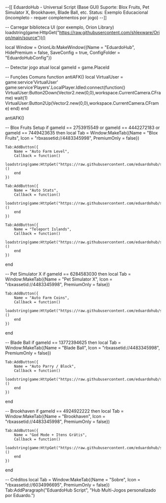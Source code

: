 --[[
    EduardoHub - Universal Script (Base GUI)
    Suporte: Blox Fruits, Pet Simulator X, Brookhaven, Blade Ball, etc.
    Status: Exemplo Educacional (incompleto - requer complementos por jogo)
--]]

-- Carregar biblioteca UI (por exemplo, Orion Library)
loadstring(game:HttpGet("https://raw.githubusercontent.com/shlexware/Orion/main/source"))()

local Window = OrionLib:MakeWindow({Name = "EduardoHub", HidePremium = false, SaveConfig = true, ConfigFolder = "EduardoHubConfig"})

-- Detectar jogo atual
local gameId = game.PlaceId

-- Funções Comuns
function antiAFK()
    local VirtualUser = game:service'VirtualUser'
    game:service'Players'.LocalPlayer.Idled:connect(function()
        VirtualUser:Button2Down(Vector2.new(0,0),workspace.CurrentCamera.CFrame)
        wait(1)
        VirtualUser:Button2Up(Vector2.new(0,0),workspace.CurrentCamera.CFrame)
    end)
end

antiAFK()

-- Blox Fruits Setup
if gameId == 2753915549 or gameId == 4442272183 or gameId == 7449423635 then
    local Tab = Window:MakeTab({Name = "Blox Fruits", Icon = "rbxassetid://4483345998", PremiumOnly = false})

    Tab:AddButton({
        Name = "Auto Farm Level",
        Callback = function()
            loadstring(game:HttpGet("https://raw.githubusercontent.com/eduardohub/scripts/main/bloxfruits_autofarm.lua"))()
        end
    })

    Tab:AddButton({
        Name = "Auto Stats",
        Callback = function()
            loadstring(game:HttpGet("https://raw.githubusercontent.com/eduardohub/scripts/main/bloxfruits_autostats.lua"))()
        end
    })

    Tab:AddButton({
        Name = "Teleport Islands",
        Callback = function()
            loadstring(game:HttpGet("https://raw.githubusercontent.com/eduardohub/scripts/main/bloxfruits_tp.lua"))()
        end
    })
end

-- Pet Simulator X
if gameId == 6284583030 then
    local Tab = Window:MakeTab({Name = "Pet Simulator X", Icon = "rbxassetid://4483345998", PremiumOnly = false})

    Tab:AddButton({
        Name = "Auto Farm Coins",
        Callback = function()
            loadstring(game:HttpGet("https://raw.githubusercontent.com/eduardohub/scripts/main/petsim_autofarm.lua"))()
        end
    })
end

-- Blade Ball
if gameId == 13772394625 then
    local Tab = Window:MakeTab({Name = "Blade Ball", Icon = "rbxassetid://4483345998", PremiumOnly = false})

    Tab:AddButton({
        Name = "Auto Parry / Block",
        Callback = function()
            loadstring(game:HttpGet("https://raw.githubusercontent.com/eduardohub/scripts/main/bladeball_autoparry.lua"))()
        end
    })
end

-- Brookhaven
if gameId == 4924922222 then
    local Tab = Window:MakeTab({Name = "Brookhaven", Icon = "rbxassetid://4483345998", PremiumOnly = false})

    Tab:AddButton({
        Name = "God Mode + Itens Grátis",
        Callback = function()
            loadstring(game:HttpGet("https://raw.githubusercontent.com/eduardohub/scripts/main/brookhaven.lua"))()
        end
    })
end

-- Créditos
local Tab = Window:MakeTab({Name = "Sobre", Icon = "rbxassetid://6034996695", PremiumOnly = false})
Tab:AddParagraph("EduardoHub Script", "Hub Multi-Jogos personalizado por Eduardo.")
